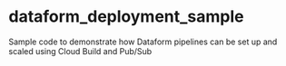 # dataform_deployment_sample
Sample code to demonstrate how Dataform pipelines can be set up and scaled using Cloud Build and Pub/Sub
